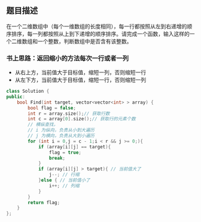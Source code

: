 ## 题目描述
在一个二维数组中（每个一维数组的长度相同），每一行都按照从左到右递增的顺序排序，每一列都按照从上到下递增的顺序排序。请完成一个函数，输入这样的一个二维数组和一个整数，判断数组中是否含有该整数。
### 书上思路：返回缩小的方法每次一行或者一列
* 从右上方，当前值大于目标值，缩短一列，否则缩短一行
* 从左下方，当前值大于目标值，缩短一行，否则缩短一列

```c++
class Solution {
public:
    bool Find(int target, vector<vector<int> > array) {
        bool flag = false;
        int r = array.size();// 获取行数
        int c = array[0].size();// 获取行的元素个数
        // 横纵查找，
        // i 为纵向，负责从小到大遍历
        // j 为横向，负责从大到小遍历
        for (int i = 0,j = c - 1;i < r && j >= 0;){
            if (array[i][j] == target){
                flag = true;
                break;
            }
            if (array[i][j] > target){ // 当前值大了
                j--; // 行缩
            }else { // 当前值小了
                i++; // 列缩 
            }
        }
        return flag;
    }
};

```